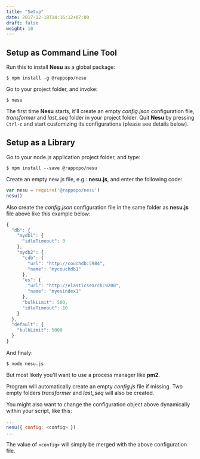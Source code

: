 ```yaml
---
title: "Setup"
date: 2017-12-18T14:16:12+07:00
draft: false
weight: 10
---
```


## Setup as Command Line Tool

Run this to install **Nesu** as a global package:

```
$ npm install -g @rappopo/nesu
```

Go to your project folder, and invoke:

```
$ nesu
```

The first time **Nesu** starts, it'll create an empty *config.json* configuration file, *transformer* and *last_seq* folder in your project folder. Quit **Nesu** by pressing `Ctrl-c` and start customizing its configurations (please see details below).

## Setup as a Library

Go to your node.js application project folder, and type:

```
$ npm install --save @rappopo/nesu
```

Create an empty new js file, e.g.: **nesu.js**, and enter the following code:

```javascript
var nesu = require('@rappopo/nesu')
nesu()
```

Also create the *config.json* configuration file in the same folder as **nesu.js** file above like this example below:

```javascript
{
  "db": {
    "mydb1": {
      "idleTimeout": 0
    },
    "mydb2": {
      "cdb": {
        "url": "http://couchdb:5984",
        "name": "mycouchdb1"
      },
      "es": {
        "url": "http://elasticsearch:9200",
        "name": "myesindex1"
      },
      "bulkLimit": 500,
      "idleTimeout": 10
    }
  },
  "default": {
    "bulkLimit": 5000
  }
}
```

And finaly: 

```
$ node nesu.js
```

But most likely you'll want to use a process manager like **pm2**.

Program will automatically create an empty *config.js* file if missing. Two empty folders *transformer* and *last_seq* will also be created.

You might also want to change the configuration object above dynamically within your script, like this:

```javascript
...
nesu({ config: <config> })
...
```

The value of `<config>` will simply be merged with the above configuration file.

